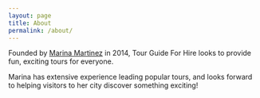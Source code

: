 ```yaml
---
layout: page
title: About
permalink: /about/
---
```


Founded by [Marina Martinez](http://marinaforhire.com) in 2014, Tour Guide For Hire looks to provide fun, exciting tours for everyone. 

Marina has extensive experience leading popular tours, and looks forward to helping visitors to her city discover something exciting!
